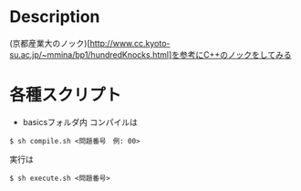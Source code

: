 # Description
(京都産業大のノック)[http://www.cc.kyoto-su.ac.jp/~mmina/bp1/hundredKnocks.html]を参考にC++のノックをしてみる

# 各種スクリプト
- basicsフォルダ内
コンパイルは
```
$ sh compile.sh <問題番号　例: 00>
```

実行は
```
$ sh execute.sh <問題番号>
```
